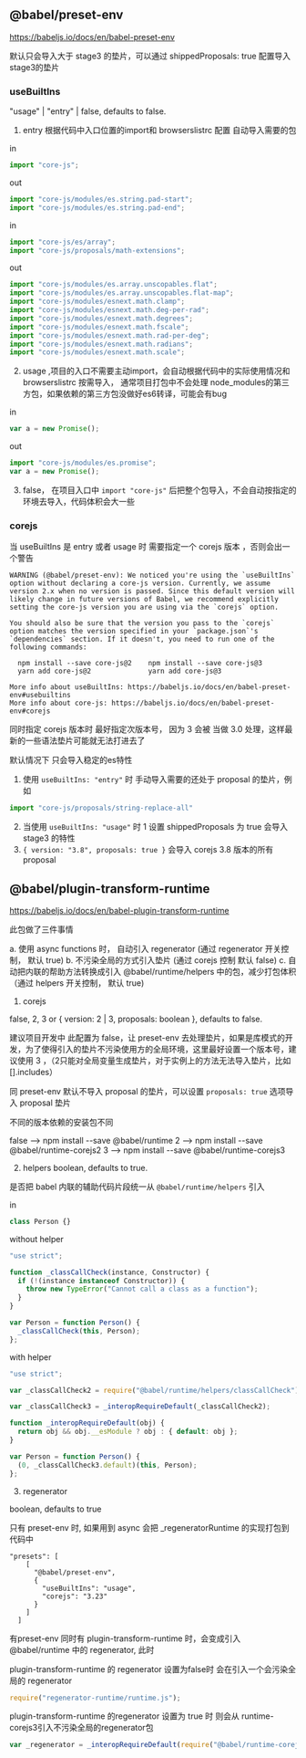 ## @babel/preset-env

https://babeljs.io/docs/en/babel-preset-env

默认只会导入大于 stage3 的垫片，可以通过 shippedProposals: true 配置导入 stage3的垫片

### useBuiltIns

 "usage" | "entry" | false, defaults to false.

1. entry  根据代码中入口位置的import和  browserslistrc 配置 自动导入需要的包

in
```js
import "core-js";
```
out
```js
import "core-js/modules/es.string.pad-start";
import "core-js/modules/es.string.pad-end";
```

in
```js
import "core-js/es/array";
import "core-js/proposals/math-extensions";
```

out
```js
import "core-js/modules/es.array.unscopables.flat";
import "core-js/modules/es.array.unscopables.flat-map";
import "core-js/modules/esnext.math.clamp";
import "core-js/modules/esnext.math.deg-per-rad";
import "core-js/modules/esnext.math.degrees";
import "core-js/modules/esnext.math.fscale";
import "core-js/modules/esnext.math.rad-per-deg";
import "core-js/modules/esnext.math.radians";
import "core-js/modules/esnext.math.scale";
```

2. usage ,项目的入口不需要主动import，会自动根据代码中的实际使用情况和 browserslistrc 按需导入， 通常项目打包中不会处理 node_modules的第三方包，如果依赖的第三方包没做好es6转译，可能会有bug

in
```js
var a = new Promise();
```

out
```js
import "core-js/modules/es.promise";
var a = new Promise();
```

3. false， 在项目入口中 `import "core-js"` 后把整个包导入，不会自动按指定的环境去导入，代码体积会大一些


### corejs

当 useBuiltIns 是 entry 或者 usage 时 需要指定一个 corejs 版本 ，否则会出一个警告

```
WARNING (@babel/preset-env): We noticed you're using the `useBuiltIns` option without declaring a core-js version. Currently, we assume version 2.x when no version is passed. Since this default version will likely change in future versions of Babel, we recommend explicitly setting the core-js version you are using via the `corejs` option.

You should also be sure that the version you pass to the `corejs` option matches the version specified in your `package.json`'s `dependencies` section. If it doesn't, you need to run one of the following commands:

  npm install --save core-js@2    npm install --save core-js@3
  yarn add core-js@2              yarn add core-js@3

More info about useBuiltIns: https://babeljs.io/docs/en/babel-preset-env#usebuiltins
More info about core-js: https://babeljs.io/docs/en/babel-preset-env#corejs
```

同时指定 corejs 版本时 最好指定次版本号， 因为 3 会被 当做 3.0 处理，这样最新的一些语法垫片可能就无法打进去了

默认情况下 只会导入稳定的es特性
 1. 使用 `useBuiltIns: "entry"` 时  手动导入需要的还处于 proposal  的垫片，例如

 ```js
 import "core-js/proposals/string-replace-all"
 ```
2.  当使用 `useBuiltIns: "usage"` 时
   1 设置 shippedProposals 为 true 会导入 stage3 的特性
   2. `{ version: "3.8", proposals: true }` 会导入 corejs 3.8 版本的所有 proposal




## @babel/plugin-transform-runtime

https://babeljs.io/docs/en/babel-plugin-transform-runtime

此包做了三件事情

a. 使用 async functions 时， 自动引入 regenerator  (通过 regenerator 开关控制， 默认 true)
b. 不污染全局的方式引入垫片 (通过 corejs 控制 默认 false)
c. 自动把内联的帮助方法转换成引入 @babel/runtime/helpers 中的包，减少打包体积 （通过 helpers 开关控制， 默认 true)



1. corejs

false, 2, 3 or { version: 2 | 3, proposals: boolean }, defaults to false.

建议项目开发中 此配置为 false，让 preset-env 去处理垫片，如果是库模式的开发，为了使得引入的垫片不污染使用方的全局环境，这里最好设置一个版本号，建议使用 3 ，（2只能对全局变量生成垫片，对于实例上的方法无法导入垫片，比如 [].includes）


同 preset-env  默认不导入 proposal 的垫片，可以设置 `proposals: true` 选项导入 proposal 垫片

不同的版本依赖的安装包不同

false	  -->   npm install --save @babel/runtime
2       --> 	npm install --save @babel/runtime-corejs2
3	      -->   npm install --save @babel/runtime-corejs3


2.  helpers
boolean, defaults to true.

是否把 babel 内联的辅助代码片段统一从 `@babel/runtime/helpers` 引入

in
```js
class Person {}
```

without helper
```js
"use strict";

function _classCallCheck(instance, Constructor) {
  if (!(instance instanceof Constructor)) {
    throw new TypeError("Cannot call a class as a function");
  }
}

var Person = function Person() {
  _classCallCheck(this, Person);
};
```

with helper
```js
"use strict";

var _classCallCheck2 = require("@babel/runtime/helpers/classCallCheck");

var _classCallCheck3 = _interopRequireDefault(_classCallCheck2);

function _interopRequireDefault(obj) {
  return obj && obj.__esModule ? obj : { default: obj };
}

var Person = function Person() {
  (0, _classCallCheck3.default)(this, Person);
};
```

3. regenerator

boolean, defaults to true

只有 preset-env 时, 如果用到 async 会把 _regeneratorRuntime 的实现打包到代码中

```
"presets": [
    [
      "@babel/preset-env",
      {
        "useBuiltIns": "usage",
        "corejs": "3.23"
      }
    ]
  ]
```


有preset-env 同时有 plugin-transform-runtime 时，会变成引入 @babel/runtime 中的 regenerator, 此时

plugin-transform-runtime 的 regenerator 设置为false时 会在引入一个会污染全局的 regenerator

```js
require("regenerator-runtime/runtime.js");
```

plugin-transform-runtime 的regenerator  设置为 true 时 则会从 runtime-corejs3引入不污染全局的regenerator包

```js
var _regenerator = _interopRequireDefault(require("@babel/runtime-corejs3/regenerator"));
```
